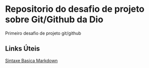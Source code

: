 # Repositorio do desafio de projeto sobre Git/Github da Dio
Primeiro desafio de projeto git/github


## Links Úteis
[Sintaxe Basica Markdown](https://www.markdownguide.org/basic-syntax/)
